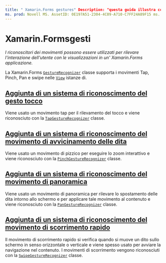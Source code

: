 ```yaml
---
title: " Xamarin.Forms gestures" Description: "questa guida illustra come Xamarin.Forms possono essere usati i riconoscitori di movimento per rilevare l'interazione dell'utente con le visualizzazioni in un' Xamarin.Forms applicazione".
ms. prod: Novell MS. AssetID: 0E197A51-2304-4C09-A710-C7FF24A89F15 ms. Technology: Novell-Forms Author: davidbritch ms. Author: dabritch ms. Date: 07/25/2018 no-loc: [ Xamarin.Forms , Xamarin.Essentials ]
---
```


# <a name="xamarinforms-gestures"></a>Xamarin.Formsgesti

_I riconoscitori dei movimenti possono essere utilizzati per rilevare l'interazione dell'utente con le visualizzazioni in un' Xamarin.Forms applicazione._

La Xamarin.Forms [`GestureRecognizer`](xref:Xamarin.Forms.GestureRecognizer) classe supporta i movimenti Tap, Pinch, Pan e swipe nelle [`View`](xref:Xamarin.Forms.View) istanze di.

## <a name="adding-a-tap-gesture-recognizer"></a>[Aggiunta di un sistema di riconoscimento del gesto tocco](tap.md)

Viene usato un movimento tap per il rilevamento del tocco e viene riconosciuto con la [`TapGestureRecognizer`](xref:Xamarin.Forms.TapGestureRecognizer) classe.

## <a name="adding-a-pinch-gesture-recognizer"></a>[Aggiunta di un sistema di riconoscimento del movimento di avvicinamento delle dita](pinch.md)

Viene usato un movimento di pizzico per eseguire lo zoom interattivo e viene riconosciuto con la [`PinchGestureRecognizer`](xref:Xamarin.Forms.PinchGestureRecognizer) classe.

## <a name="adding-a-pan-gesture-recognizer"></a>[Aggiunta di un sistema di riconoscimento del movimento di panoramica](pan.md)

Viene usato un movimento di panoramica per rilevare lo spostamento delle dita intorno allo schermo e per applicare tale movimento al contenuto e viene riconosciuto con la [`PanGestureRecognizer`](xref:Xamarin.Forms.PanGestureRecognizer) classe.

## <a name="adding-a-swipe-gesture-recognizer"></a>[Aggiunta di un sistema di riconoscimento del movimento di scorrimento rapido](swipe.md)

Il movimento di scorrimento rapido si verifica quando si muove un dito sullo schermo in senso orizzontale o verticale e viene spesso usato per avviare la navigazione nel contenuto. I movimenti di scorrimento vengono riconosciuti con la [`SwipeGestureRecognizer`](xref:Xamarin.Forms.SwipeGestureRecognizer) classe.
